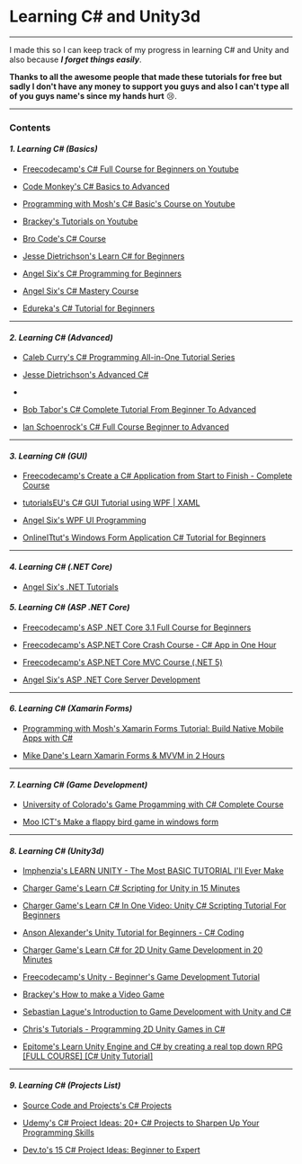 # Learning C# and Unity3d

---

I made this so I can keep track of my progress in learning C# and Unity and also because **_I forget things easily_**.

**Thanks to all the awesome people that made these tutorials for free but sadly I don't have any money to support you guys and also I can't type all of you guys name's since my hands hurt** :cry:.

---

### Contents

#### *1. Learning C# (Basics)*

- [Freecodecamp's C# Full Course for Beginners on Youtube](https://youtu.be/GhQdlIFylQ8)

- [Code Monkey's C# Basics to Advanced](https://youtube.com/playlist?list=PLzDRvYVwl53t2GGC4rV_AmH7vSvSqjVmz)

- [Programming with Mosh's C# Basic's Course on Youtube](https://youtu.be/gfkTfcpWqAY)

- [Brackey's Tutorials on Youtube](https://youtube.com/playlist?list=PLPV2KyIb3jR4CtEelGPsmPzlvP7ISPYzR)

- [Bro Code's C# Course](https://youtu.be/wxznTygnRfQ)

- [Jesse Dietrichson's Learn C# for Beginners](https://youtube.com/playlist?list=PLhq7kqloVlM95ROEbGpJEdpadDmtrC343)

- [Angel Six's C# Programming for Beginners](https://youtube.com/playlist?list=PLrW43fNmjaQXhWOKalftye87ObZA-xNIJ)

- [Angel Six's C# Mastery Course](https://youtube.com/playlist?list=PLrW43fNmjaQVSmaezCeU-Hm4sMs2uKzYN)

- [Edureka's C# Tutorial for Beginners](https://youtu.be/wLg-XdAmrak)

---

#### *2. Learning C# (Advanced)*

- [Caleb Curry's C# Programming All-in-One Tutorial Series](https://youtu.be/qOruiBrXlAw)

- [Jesse Dietrichson's Advanced C#](https://youtube.com/playlist?list=PLhq7kqloVlM95ROEbGpJEdpadDmtrC343)
- [](https://youtube.com/playlist?list=PLhq7kqloVlM9iFmPZpQMgFjL6LytLv1Md)

- [Bob Tabor's C# Complete Tutorial From Beginner To Advanced](https://youtu.be/FPeGkedZykA)

- [Ian Schoenrock's C# Full Course Beginner to Advanced](https://youtube.com/playlist?list=PLq5Uz3LSFff8GmtFeoXRZCtWBKQ0kWl-H)

---

#### *3. Learning C# (GUI)*

- [Freecodecamp's Create a C# Application from Start to Finish - Complete Course](https://youtu.be/wfWxdh-_k_4)

- [tutorialsEU's C# GUI Tutorial using WPF | XAML](https://youtu.be/oSeYvMEH7jc)

- [Angel Six's WPF UI Programming](https://youtube.com/playlist?list=PLrW43fNmjaQVYF4zgsD0oL9Iv6u23PI6M)

- [OnlineITtut's Windows Form Application C# Tutorial for Beginners](https://youtu.be/zfz49gjnjcY)

---

#### *4. Learning C# (.NET Core)*

- [Angel Six's .NET Tutorials](https://youtube.com/playlist?list=PLrW43fNmjaQVYtk81cuX254TQsJE3zgvx)

#### *5. Learning C# (ASP .NET Core)*

- [Freecodecamp's ASP .NET Core 3.1 Full Course for Beginners](https://youtu.be/C5cnZ-gZy2I)

- [Freecodecamp's ASP.NET Core Crash Course - C# App in One Hour](https://youtu.be/BfEjDD8mWYg)

- [Freecodecamp's ASP.NET Core MVC Course (.NET 5)](https://youtu.be/Pi46L7UYP8I)

- [Angel Six's ASP .NET Core Server Development](https://youtube.com/playlist?list=PLrW43fNmjaQUBZv0OiliNY4fStb4Vj1u4) 

---

#### *6. Learning C# (Xamarin Forms)*

- [Programming with Mosh's Xamarin Forms Tutorial: Build Native Mobile Apps with C#](https://youtu.be/93ZU6j59wL4)

- [Mike Dane's Learn Xamarin Forms & MVVM in 2 Hours](https://youtu.be/oNIvnCNzAqU)

---

#### *7. Learning C# (Game Development)*

- [University of Colorado's Game Progamming with C# Complete Course](https://youtu.be/XLW3Biw-a68)

- [Moo ICT's Make a flappy bird game in windows form](https://youtu.be/yUCCv-sFUDQ)

---

#### *8. Learning C# (Unity3d)*

- [Imphenzia's LEARN UNITY - The Most BASIC TUTORIAL I'll Ever Make](https://youtu.be/pwZpJzpE2lQ)

- [Charger Game's Learn C# Scripting for Unity in 15 Minutes](https://youtu.be/9tMvzrqBUP8)

- [Charger Game's Learn C# In One Video: Unity C# Scripting Tutorial For Beginners](https://youtu.be/7gX-M26Oj1Y)

- [Anson Alexander's Unity Tutorial for Beginners - C# Coding](https://youtu.be/7K2SMZQRKnw)

- [Charger Game's Learn C# for 2D Unity Game Development in 20 Minutes](https://youtu.be/5MmhSfyO3kg)

- [Freecodecamp's Unity - Beginner's Game Development Tutorial](https://youtu.be/gB1F9G0JXOo)

- [Brackey's How to make a Video Game](https://youtube.com/playlist?list=PLPV2KyIb3jR53Jce9hP7G5xC4O9AgnOuL)

- [Sebastian Lague's Introduction to Game Development with Unity and C#](https://youtube.com/playlist?list=PLFt_AvWsXl0fnA91TcmkRyhhixX9CO3Lw)

- [Chris's Tutorials - Programming 2D Unity Games in C#](https://youtu.be/6zD14z6TWLs)

- [Epitome's Learn Unity Engine and C# by creating a real top down RPG [FULL COURSE] [C# Unity Tutorial]](https://youtu.be/b8YUfee_pzc)

---

#### *9. Learning C# (Projects List)*

- [Source Code and Projects's C# Projects](https://code-projects.org/c/languages/project/c-sharp-projects/)

- [Udemy's C# Project Ideas: 20+ C# Projects to Sharpen Up Your Programming Skills](https://blog.udemy.com/c-sharp-projects/)

- [Dev.to's 15 C# Project Ideas: Beginner to Expert](https://dev.to/nerdjfpb/15-c-project-ideas-beginner-to-expert-with-tutorial-iio)
